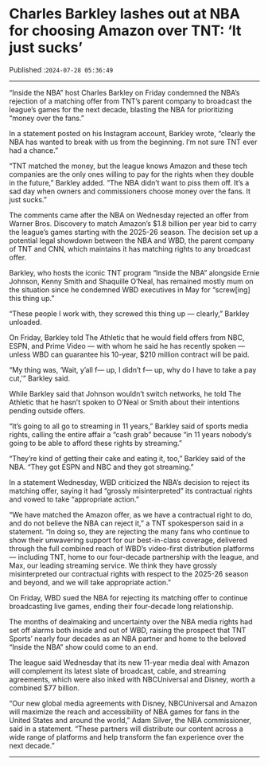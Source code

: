 # Charles Barkley lashes out at NBA for choosing Amazon over TNT: ‘It just sucks’

Published :`2024-07-28 05:36:49`

---

“Inside the NBA” host Charles Barkley on Friday condemned the NBA’s rejection of a matching offer from TNT’s parent company to broadcast the league’s games for the next decade, blasting the NBA for prioritizing “money over the fans.”

In a statement posted on his Instagram account, Barkley wrote, “clearly the NBA has wanted to break with us from the beginning. I’m not sure TNT ever had a chance.”

“TNT matched the money, but the league knows Amazon and these tech companies are the only ones willing to pay for the rights when they double in the future,” Barkley added. “The NBA didn’t want to piss them off. It’s a sad day when owners and commissioners choose money over the fans. It just sucks.”

The comments came after the NBA on Wednesday rejected an offer from Warner Bros. Discovery to match Amazon’s $1.8 billion per year bid to carry the league’s games starting with the 2025-26 season. The decision set up a potential legal showdown between the NBA and WBD, the parent company of TNT and CNN, which maintains it has matching rights to any broadcast offer.

Barkley, who hosts the iconic TNT program “Inside the NBA” alongside Ernie Johnson, Kenny Smith and Shaquille O’Neal, has remained mostly mum on the situation since he condemned WBD executives in May for “screw[ing] this thing up.”

“These people I work with, they screwed this thing up — clearly,” Barkley unloaded.

On Friday, Barkley told The Athletic that he would field offers from NBC, ESPN, and Prime Video — with whom he said he has recently spoken — unless WBD can guarantee his 10-year, $210 million contract will be paid.

“My thing was, ‘Wait, y’all f— up, I didn’t f— up, why do I have to take a pay cut,’” Barkley said.

While Barkley said that Johnson wouldn’t switch networks, he told The Athletic that he hasn’t spoken to O’Neal or Smith about their intentions pending outside offers.

“It’s going to all go to streaming in 11 years,” Barkley said of sports media rights, calling the entire affair a “cash grab” because “in 11 years nobody’s going to be able to afford these rights by streaming.”

“They’re kind of getting their cake and eating it, too,” Barkley said of the NBA. “They got ESPN and NBC and they got streaming.”

In a statement Wednesday, WBD criticized the NBA’s decision to reject its matching offer, saying it had “grossly misinterpreted” its contractual rights and vowed to take “appropriate action.”

“We have matched the Amazon offer, as we have a contractual right to do, and do not believe the NBA can reject it,” a TNT spokesperson said in a statement. “In doing so, they are rejecting the many fans who continue to show their unwavering support for our best-in-class coverage, delivered through the full combined reach of WBD’s video-first distribution platforms — including TNT, home to our four-decade partnership with the league, and Max, our leading streaming service. We think they have grossly misinterpreted our contractual rights with respect to the 2025-26 season and beyond, and we will take appropriate action.”

On Friday, WBD sued the NBA for rejecting its matching offer to continue broadcasting live games, ending their four-decade long relationship.

The months of dealmaking and uncertainty over the NBA media rights had set off alarms both inside and out of WBD, raising the prospect that TNT Sports’ nearly four decades as an NBA partner and home to the beloved “Inside the NBA” show could come to an end.

The league said Wednesday that its new 11-year media deal with Amazon will complement its latest slate of broadcast, cable, and streaming agreements, which were also inked with NBCUniversal and Disney, worth a combined $77 billion.

“Our new global media agreements with Disney, NBCUniversal and Amazon will maximize the reach and accessibility of NBA games for fans in the United States and around the world,” Adam Silver, the NBA commissioner, said in a statement. “These partners will distribute our content across a wide range of platforms and help transform the fan experience over the next decade.”

---

